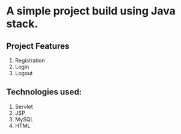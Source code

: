 #	A simple project build using Java stack.
##	Project Features
1. Registration
2. Login
3. Logout
	
##	Technologies used:
1. Servlet
2. JSP
3. MySQL
4. HTML